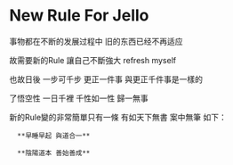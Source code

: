 # New Rule For Jello #

事物都在不断的发展过程中 旧的东西已经不再适应

故需要新的Rule 讓自己不斷強大 refresh myself 

也故日後 一步可千步 更正一件事 與更正千件事是一樣的

了悟空性 一日千裡 千性如一性 歸一無事

新的Rule變的非常簡單只有一條 有如天下無書 案中無筆 如下：



      **早睡早起 與道合一**

      **陰陽道本 善始善成**
